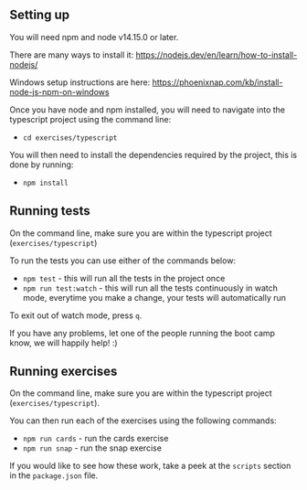 ## Setting up

You will need npm and node v14.15.0 or later. 

There are many ways to install it: https://nodejs.dev/en/learn/how-to-install-nodejs/

Windows setup instructions are here: https://phoenixnap.com/kb/install-node-js-npm-on-windows

Once you have node and npm installed, you will need to navigate into the typescript project using the command line: 
- `cd exercises/typescript`

You will then need to install the dependencies required by the project, this is done by running: 
- `npm install`

## Running tests

On the command line, make sure you are within the typescript project (`exercises/typescript`) 

To run the tests you can use either of the commands below:

- `npm test` - this will run all the tests in the project once
- `npm run test:watch` - this will run all the tests continuously in watch mode, everytime you make a change, your tests will automatically run

To exit out of watch mode, press `q`.

If you have any problems, let one of the people running the boot camp know, we will happily help! :)

## Running exercises

On the command line, make sure you are within the typescript project (`exercises/typescript`).

You can then run each of the exercises using the following commands: 

- `npm run cards` - run the cards exercise
- `npm run snap` - run the snap exercise

If you would like to see how these work, take a peek at the `scripts` section in the `package.json` file.